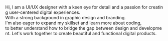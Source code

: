 Hi, I am a UI/UX designer with a keen eye for detail and a passion for creating user-centered digital experiences.
With a strong background in graphic design and branding.
I'm also eager to expand my skillset and learn more about coding, to better understand how to bridge the gap between design and development.
Let's work together to create beautiful and functional digital products.
